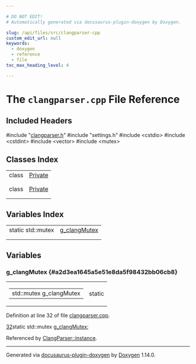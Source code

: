 ```yaml
---

# DO NOT EDIT!
# Automatically generated via docusaurus-plugin-doxygen by Doxygen.

slug: /api/files/src/clangparser-cpp
custom_edit_url: null
keywords:
  - doxygen
  - reference
  - file
toc_max_heading_level: 4

---
```


<div class="doxyPage">

# The `clangparser.cpp` File Reference



## Included Headers

<div class="doxyIncludesList">#include "<a href="/web-doxygen/docs/api/files/src/clangparser-h">clangparser.h</a>"
#include "settings.h"
#include &lt;cstdio&gt;
#include &lt;cstdint&gt;
#include &lt;vector&gt;
#include &lt;mutex&gt;
</div>

## Classes Index

<table class="doxyMembersIndex">

<tr class="doxyMemberIndexItem">
<td class="doxyMemberIndexItemType" align="left" valign="top">class</td>
<td class="doxyMemberIndexItemName" align="left" valign="top"><a href="/web-doxygen/docs/api/classes/clangtuparser/private">Private</a></td>
</tr>
<tr class="doxyMemberIndexDescription">
<td class="doxyMemberIndexDescriptionLeft"></td>
<td class="doxyMemberIndexDescriptionRight">
</td>
</tr>
<tr class="doxyMemberIndexSeparator">
<td class="doxyMemberIndexSeparator" colspan="2"></td>
</tr>

<tr class="doxyMemberIndexItem">
<td class="doxyMemberIndexItemType" align="left" valign="top">class</td>
<td class="doxyMemberIndexItemName" align="left" valign="top"><a href="/web-doxygen/docs/api/classes/clangparser/private">Private</a></td>
</tr>
<tr class="doxyMemberIndexDescription">
<td class="doxyMemberIndexDescriptionLeft"></td>
<td class="doxyMemberIndexDescriptionRight">
</td>
</tr>
<tr class="doxyMemberIndexSeparator">
<td class="doxyMemberIndexSeparator" colspan="2"></td>
</tr>

</table>

## Variables Index

<table class="doxyMembersIndex">

<tr class="doxyMemberIndexItem">
<td class="doxyMemberIndexItemType" align="left" valign="top">static std::mutex</td>
<td class="doxyMemberIndexItemName" align="left" valign="top"><a href="#a2d3ea1645a5e51e8da5f98432bb06cb8">g_clangMutex</a></td>
</tr>
<tr class="doxyMemberIndexDescription">
<td class="doxyMemberIndexDescriptionLeft"></td>
<td class="doxyMemberIndexDescriptionRight">
</td>
</tr>
<tr class="doxyMemberIndexSeparator">
<td class="doxyMemberIndexSeparator" colspan="2"></td>
</tr>

</table>


<div class="doxySectionDef">

## Variables

### g&#95;clangMutex {#a2d3ea1645a5e51e8da5f98432bb06cb8}

<div class="doxyMemberItem">
<div class="doxyMemberProto">
<table class="doxyMemberLabels">
<tr class="doxyMemberLabels">
<td class="doxyMemberLabelsLeft">
<table class="doxyMemberName">
<tr>
<td class="doxyMemberName">std::mutex g_clangMutex</td>
</tr>
</table>
</td>
<td class="doxyMemberLabelsRight">
<span class="doxyMemberLabels">
<span class="doxyMemberLabel static">static</span>
</span>
</td>
</tr>
</table>
</div>
<div class="doxyMemberDoc">


<p>Definition at line 32 of file <a href="/web-doxygen/docs/api/files/src/clangparser-cpp">clangparser.cpp</a>.</p>

<div class="doxyProgramListing">

<div class="doxyCodeLine"><span class="doxyLineNumber"><a href="#a2d3ea1645a5e51e8da5f98432bb06cb8">32</a></span><span class="doxyLineContent"><span class="doxyHighlightKeyword">static</span><span class="doxyHighlight"> std::mutex <a href="#a2d3ea1645a5e51e8da5f98432bb06cb8">g_clangMutex</a>;</span></span></div>

</div>


Referenced by <a href="/web-doxygen/docs/api/classes/clangparser/#add1060dd5febd4664f6038a87d87b8cd">ClangParser::instance</a>.
</div>
</div>

</div>

<hr/>

<p class="doxyGeneratedBy">Generated via <a href="https://github.com/xpack/docusaurus-plugin-doxygen">docusaurus-plugin-doxygen</a> by <a href="https://www.doxygen.nl">Doxygen</a> 1.14.0.</p>

</div>
